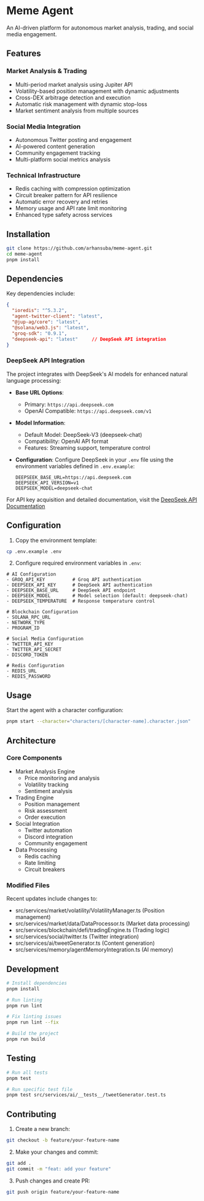 
# Meme Agent

An AI-driven platform for autonomous market analysis, trading, and social media engagement.

## Features

### Market Analysis & Trading
- Multi-period market analysis using Jupiter API
- Volatility-based position management with dynamic adjustments
- Cross-DEX arbitrage detection and execution
- Automatic risk management with dynamic stop-loss
- Market sentiment analysis from multiple sources

### Social Media Integration
- Autonomous Twitter posting and engagement
- AI-powered content generation
- Community engagement tracking
- Multi-platform social metrics analysis

### Technical Infrastructure
- Redis caching with compression optimization
- Circuit breaker pattern for API resilience
- Automatic error recovery and retries
- Memory usage and API rate limit monitoring
- Enhanced type safety across services

## Installation

```bash
git clone https://github.com/arhansuba/meme-agent.git
cd meme-agent
pnpm install
```

## Dependencies

Key dependencies include:
```json
{
  "ioredis": "^5.3.2",
  "agent-twitter-client": "latest",
  "@jup-ag/core": "latest",
  "@solana/web3.js": "latest",
  "groq-sdk": "0.9.1",
  "deepseek-api": "latest"     // DeepSeek API integration
}
```

### DeepSeek API Integration
The project integrates with DeepSeek's AI models for enhanced natural language processing:

- **Base URL Options**: 
  - Primary: `https://api.deepseek.com`
  - OpenAI Compatible: `https://api.deepseek.com/v1`

- **Model Information**:
  - Default Model: DeepSeek-V3 (deepseek-chat)
  - Compatibility: OpenAI API format
  - Features: Streaming support, temperature control

- **Configuration**:
  Configure DeepSeek in your `.env` file using the environment variables defined in `.env.example`:
  ```plaintext
  DEEPSEEK_BASE_URL=https://api.deepseek.com
  DEEPSEEK_API_VERSION=v1
  DEEPSEEK_MODEL=deepseek-chat
  ```

For API key acquisition and detailed documentation, visit the [DeepSeek API Documentation](https://api-docs.deepseek.com/)

## Configuration

1. Copy the environment template:
```bash
cp .env.example .env
```

2. Configure required environment variables in `.env`:
```plaintext
# AI Configuration
- GROQ_API_KEY          # Groq API authentication
- DEEPSEEK_API_KEY      # DeepSeek API authentication
- DEEPSEEK_BASE_URL     # DeepSeek API endpoint
- DEEPSEEK_MODEL        # Model selection (default: deepseek-chat)
- DEEPSEEK_TEMPERATURE  # Response temperature control

# Blockchain Configuration
- SOLANA_RPC_URL
- NETWORK_TYPE
- PROGRAM_ID

# Social Media Configuration
- TWITTER_API_KEY
- TWITTER_API_SECRET
- DISCORD_TOKEN

# Redis Configuration
- REDIS_URL
- REDIS_PASSWORD
```

## Usage

Start the agent with a character configuration:
```bash
pnpm start --character="characters/[character-name].character.json"
```

## Architecture

### Core Components
- Market Analysis Engine
  * Price monitoring and analysis
  * Volatility tracking
  * Sentiment analysis
- Trading Engine
  * Position management
  * Risk assessment
  * Order execution
- Social Integration
  * Twitter automation
  * Discord integration
  * Community engagement
- Data Processing
  * Redis caching
  * Rate limiting
  * Circuit breakers

### Modified Files
Recent updates include changes to:
- src/services/market/volatility/VolatilityManager.ts (Position management)
- src/services/market/data/DataProcessor.ts (Market data processing)
- src/services/blockchain/defi/tradingEngine.ts (Trading logic)
- src/services/social/twitter.ts (Twitter integration)
- src/services/ai/tweetGenerator.ts (Content generation)
- src/services/memory/agentMemoryIntegration.ts (AI memory)

## Development

```bash
# Install dependencies
pnpm install

# Run linting
pnpm run lint

# Fix linting issues
pnpm run lint --fix

# Build the project
pnpm run build
```

## Testing

```bash
# Run all tests
pnpm test

# Run specific test file
pnpm test src/services/ai/__tests__/tweetGenerator.test.ts
```

## Contributing

1. Create a new branch:
```bash
git checkout -b feature/your-feature-name
```

2. Make your changes and commit:
```bash
git add .
git commit -m "feat: add your feature"
```

3. Push changes and create PR:
```bash
git push origin feature/your-feature-name
```


